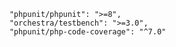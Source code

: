         "phpunit/phpunit": ">=8",
        "orchestra/testbench": ">=3.0",
        "phpunit/php-code-coverage": "^7.0"
